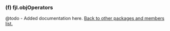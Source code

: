 ### (f) fjl.objOperators
@todo - Added documentation here.
[Back to other packages and members list.](#other-packages-and-members)
